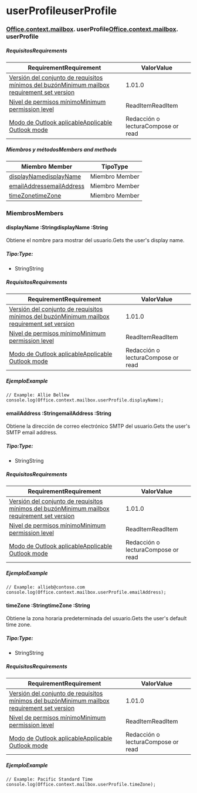 # <a name="userprofile"></a><span data-ttu-id="04c62-101">userProfile</span><span class="sxs-lookup"><span data-stu-id="04c62-101">userProfile</span></span>

### <span data-ttu-id="04c62-p101">[Office](Office.md)[.context](Office.context.md)[.mailbox](Office.context.mailbox.md). userProfile</span><span class="sxs-lookup"><span data-stu-id="04c62-p101">[Office](Office.md)[.context](Office.context.md)[.mailbox](Office.context.mailbox.md). userProfile</span></span>

##### <a name="requirements"></a><span data-ttu-id="04c62-104">Requisitos</span><span class="sxs-lookup"><span data-stu-id="04c62-104">Requirements</span></span>

|<span data-ttu-id="04c62-105">Requirement</span><span class="sxs-lookup"><span data-stu-id="04c62-105">Requirement</span></span>| <span data-ttu-id="04c62-106">Valor</span><span class="sxs-lookup"><span data-stu-id="04c62-106">Value</span></span>|
|---|---|
|[<span data-ttu-id="04c62-107">Versión del conjunto de requisitos mínimos del buzón</span><span class="sxs-lookup"><span data-stu-id="04c62-107">Minimum mailbox requirement set version</span></span>](/javascript/office/requirement-sets/outlook-api-requirement-sets)| <span data-ttu-id="04c62-108">1.0</span><span class="sxs-lookup"><span data-stu-id="04c62-108">1.0</span></span>|
|[<span data-ttu-id="04c62-109">Nivel de permisos mínimo</span><span class="sxs-lookup"><span data-stu-id="04c62-109">Minimum permission level</span></span>](https://docs.microsoft.com/outlook/add-ins/understanding-outlook-add-in-permissions)| <span data-ttu-id="04c62-110">ReadItem</span><span class="sxs-lookup"><span data-stu-id="04c62-110">ReadItem</span></span>|
|[<span data-ttu-id="04c62-111">Modo de Outlook aplicable</span><span class="sxs-lookup"><span data-stu-id="04c62-111">Applicable Outlook mode</span></span>](https://docs.microsoft.com/outlook/add-ins/#extension-points)| <span data-ttu-id="04c62-112">Redacción o lectura</span><span class="sxs-lookup"><span data-stu-id="04c62-112">Compose or read</span></span>|

##### <a name="members-and-methods"></a><span data-ttu-id="04c62-113">Miembros y métodos</span><span class="sxs-lookup"><span data-stu-id="04c62-113">Members and methods</span></span>

| <span data-ttu-id="04c62-114">Miembro	</span><span class="sxs-lookup"><span data-stu-id="04c62-114">Member</span></span> | <span data-ttu-id="04c62-115">Tipo</span><span class="sxs-lookup"><span data-stu-id="04c62-115">Type</span></span> |
|--------|------|
| [<span data-ttu-id="04c62-116">displayName</span><span class="sxs-lookup"><span data-stu-id="04c62-116">displayName</span></span>](#displayname-string) | <span data-ttu-id="04c62-117">Miembro	</span><span class="sxs-lookup"><span data-stu-id="04c62-117">Member</span></span> |
| [<span data-ttu-id="04c62-118">emailAddress</span><span class="sxs-lookup"><span data-stu-id="04c62-118">emailAddress</span></span>](#emailaddress-string) | <span data-ttu-id="04c62-119">Miembro	</span><span class="sxs-lookup"><span data-stu-id="04c62-119">Member</span></span> |
| [<span data-ttu-id="04c62-120">timeZone</span><span class="sxs-lookup"><span data-stu-id="04c62-120">timeZone</span></span>](#timezone-string) | <span data-ttu-id="04c62-121">Miembro	</span><span class="sxs-lookup"><span data-stu-id="04c62-121">Member</span></span> |

### <a name="members"></a><span data-ttu-id="04c62-122">Miembros</span><span class="sxs-lookup"><span data-stu-id="04c62-122">Members</span></span>

####  <a name="displayname-string"></a><span data-ttu-id="04c62-123">displayName :String</span><span class="sxs-lookup"><span data-stu-id="04c62-123">displayName :String</span></span>

<span data-ttu-id="04c62-124">Obtiene el nombre para mostrar del usuario.</span><span class="sxs-lookup"><span data-stu-id="04c62-124">Gets the user's display name.</span></span>

##### <a name="type"></a><span data-ttu-id="04c62-125">Tipo:</span><span class="sxs-lookup"><span data-stu-id="04c62-125">Type:</span></span>

*   <span data-ttu-id="04c62-126">String</span><span class="sxs-lookup"><span data-stu-id="04c62-126">String</span></span>

##### <a name="requirements"></a><span data-ttu-id="04c62-127">Requisitos</span><span class="sxs-lookup"><span data-stu-id="04c62-127">Requirements</span></span>

|<span data-ttu-id="04c62-128">Requirement</span><span class="sxs-lookup"><span data-stu-id="04c62-128">Requirement</span></span>| <span data-ttu-id="04c62-129">Valor</span><span class="sxs-lookup"><span data-stu-id="04c62-129">Value</span></span>|
|---|---|
|[<span data-ttu-id="04c62-130">Versión del conjunto de requisitos mínimos del buzón</span><span class="sxs-lookup"><span data-stu-id="04c62-130">Minimum mailbox requirement set version</span></span>](/javascript/office/requirement-sets/outlook-api-requirement-sets)| <span data-ttu-id="04c62-131">1.0</span><span class="sxs-lookup"><span data-stu-id="04c62-131">1.0</span></span>|
|[<span data-ttu-id="04c62-132">Nivel de permisos mínimo</span><span class="sxs-lookup"><span data-stu-id="04c62-132">Minimum permission level</span></span>](https://docs.microsoft.com/outlook/add-ins/understanding-outlook-add-in-permissions)| <span data-ttu-id="04c62-133">ReadItem</span><span class="sxs-lookup"><span data-stu-id="04c62-133">ReadItem</span></span>|
|[<span data-ttu-id="04c62-134">Modo de Outlook aplicable</span><span class="sxs-lookup"><span data-stu-id="04c62-134">Applicable Outlook mode</span></span>](https://docs.microsoft.com/outlook/add-ins/#extension-points)| <span data-ttu-id="04c62-135">Redacción o lectura</span><span class="sxs-lookup"><span data-stu-id="04c62-135">Compose or read</span></span>|

##### <a name="example"></a><span data-ttu-id="04c62-136">Ejemplo</span><span class="sxs-lookup"><span data-stu-id="04c62-136">Example</span></span>

```
// Example: Allie Bellew
console.log(Office.context.mailbox.userProfile.displayName);
```

####  <a name="emailaddress-string"></a><span data-ttu-id="04c62-137">emailAddress :String</span><span class="sxs-lookup"><span data-stu-id="04c62-137">emailAddress :String</span></span>

<span data-ttu-id="04c62-138">Obtiene la dirección de correo electrónico SMTP del usuario.</span><span class="sxs-lookup"><span data-stu-id="04c62-138">Gets the user's SMTP email address.</span></span>

##### <a name="type"></a><span data-ttu-id="04c62-139">Tipo:</span><span class="sxs-lookup"><span data-stu-id="04c62-139">Type:</span></span>

*   <span data-ttu-id="04c62-140">String</span><span class="sxs-lookup"><span data-stu-id="04c62-140">String</span></span>

##### <a name="requirements"></a><span data-ttu-id="04c62-141">Requisitos</span><span class="sxs-lookup"><span data-stu-id="04c62-141">Requirements</span></span>

|<span data-ttu-id="04c62-142">Requirement</span><span class="sxs-lookup"><span data-stu-id="04c62-142">Requirement</span></span>| <span data-ttu-id="04c62-143">Valor</span><span class="sxs-lookup"><span data-stu-id="04c62-143">Value</span></span>|
|---|---|
|[<span data-ttu-id="04c62-144">Versión del conjunto de requisitos mínimos del buzón</span><span class="sxs-lookup"><span data-stu-id="04c62-144">Minimum mailbox requirement set version</span></span>](/javascript/office/requirement-sets/outlook-api-requirement-sets)| <span data-ttu-id="04c62-145">1.0</span><span class="sxs-lookup"><span data-stu-id="04c62-145">1.0</span></span>|
|[<span data-ttu-id="04c62-146">Nivel de permisos mínimo</span><span class="sxs-lookup"><span data-stu-id="04c62-146">Minimum permission level</span></span>](https://docs.microsoft.com/outlook/add-ins/understanding-outlook-add-in-permissions)| <span data-ttu-id="04c62-147">ReadItem</span><span class="sxs-lookup"><span data-stu-id="04c62-147">ReadItem</span></span>|
|[<span data-ttu-id="04c62-148">Modo de Outlook aplicable</span><span class="sxs-lookup"><span data-stu-id="04c62-148">Applicable Outlook mode</span></span>](https://docs.microsoft.com/outlook/add-ins/#extension-points)| <span data-ttu-id="04c62-149">Redacción o lectura</span><span class="sxs-lookup"><span data-stu-id="04c62-149">Compose or read</span></span>|

##### <a name="example"></a><span data-ttu-id="04c62-150">Ejemplo</span><span class="sxs-lookup"><span data-stu-id="04c62-150">Example</span></span>

```
// Example: allieb@contoso.com
console.log(Office.context.mailbox.userProfile.emailAddress);
```

####  <a name="timezone-string"></a><span data-ttu-id="04c62-151">timeZone :String</span><span class="sxs-lookup"><span data-stu-id="04c62-151">timeZone :String</span></span>

<span data-ttu-id="04c62-152">Obtiene la zona horaria predeterminada del usuario.</span><span class="sxs-lookup"><span data-stu-id="04c62-152">Gets the user's default time zone.</span></span>

##### <a name="type"></a><span data-ttu-id="04c62-153">Tipo:</span><span class="sxs-lookup"><span data-stu-id="04c62-153">Type:</span></span>

*   <span data-ttu-id="04c62-154">String</span><span class="sxs-lookup"><span data-stu-id="04c62-154">String</span></span>

##### <a name="requirements"></a><span data-ttu-id="04c62-155">Requisitos</span><span class="sxs-lookup"><span data-stu-id="04c62-155">Requirements</span></span>

|<span data-ttu-id="04c62-156">Requirement</span><span class="sxs-lookup"><span data-stu-id="04c62-156">Requirement</span></span>| <span data-ttu-id="04c62-157">Valor</span><span class="sxs-lookup"><span data-stu-id="04c62-157">Value</span></span>|
|---|---|
|[<span data-ttu-id="04c62-158">Versión del conjunto de requisitos mínimos del buzón</span><span class="sxs-lookup"><span data-stu-id="04c62-158">Minimum mailbox requirement set version</span></span>](/javascript/office/requirement-sets/outlook-api-requirement-sets)| <span data-ttu-id="04c62-159">1.0</span><span class="sxs-lookup"><span data-stu-id="04c62-159">1.0</span></span>|
|[<span data-ttu-id="04c62-160">Nivel de permisos mínimo</span><span class="sxs-lookup"><span data-stu-id="04c62-160">Minimum permission level</span></span>](https://docs.microsoft.com/outlook/add-ins/understanding-outlook-add-in-permissions)| <span data-ttu-id="04c62-161">ReadItem</span><span class="sxs-lookup"><span data-stu-id="04c62-161">ReadItem</span></span>|
|[<span data-ttu-id="04c62-162">Modo de Outlook aplicable</span><span class="sxs-lookup"><span data-stu-id="04c62-162">Applicable Outlook mode</span></span>](https://docs.microsoft.com/outlook/add-ins/#extension-points)| <span data-ttu-id="04c62-163">Redacción o lectura</span><span class="sxs-lookup"><span data-stu-id="04c62-163">Compose or read</span></span>|

##### <a name="example"></a><span data-ttu-id="04c62-164">Ejemplo</span><span class="sxs-lookup"><span data-stu-id="04c62-164">Example</span></span>

```
// Example: Pacific Standard Time
console.log(Office.context.mailbox.userProfile.timeZone);
```